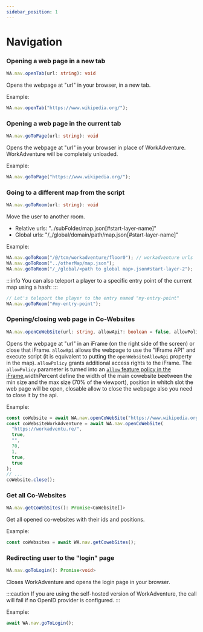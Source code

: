 ```yaml
---
sidebar_position: 1
---
```


# Navigation

### Opening a web page in a new tab

```ts
WA.nav.openTab(url: string): void
```

Opens the webpage at "url" in your browser, in a new tab.

Example:

```ts
WA.nav.openTab("https://www.wikipedia.org/");
```

### Opening a web page in the current tab

```ts
WA.nav.goToPage(url: string): void
```

Opens the webpage at "url" in your browser in place of WorkAdventure. WorkAdventure will be completely unloaded.

Example:

```ts
WA.nav.goToPage("https://www.wikipedia.org/");
```

### Going to a different map from the script

```ts
WA.nav.goToRoom(url: string): void
```

Move the user to another room.

- Relative urls: "../subFolder/map.json[#start-layer-name]"
- Global urls: "/\_/global/domain/path/map.json[#start-layer-name]"

Example:

```ts
WA.nav.goToRoom("/@/tcm/workadventure/floor0"); // workadventure urls
WA.nav.goToRoom("../otherMap/map.json");
WA.nav.goToRoom("/_/global/<path to global map>.json#start-layer-2");
```

:::info
You can also teleport a player to a specific entry point of the current map using a hash:
:::

```typescript
// Let's teleport the player to the entry named "my-entry-point"
WA.nav.goToRoom("#my-entry-point");
```

### Opening/closing web page in Co-Websites

```ts
WA.nav.openCoWebSite(url: string, allowApi?: boolean = false, allowPolicy?: string = "", percentWidth?: number, position?: number, closable?: boolean, lazy?: boolean): Promise<CoWebsite>
```

Opens the webpage at "url" in an iFrame (on the right side of the screen) or close that iFrame. `allowApi` allows the webpage to use the "IFrame API" and execute script (it is equivalent to putting the `openWebsiteAllowApi` property in the map). `allowPolicy` grants additional access rights to the iFrame. The `allowPolicy` parameter is turned into an [`allow` feature policy in the iFrame](https://developer.mozilla.org/en-US/docs/Web/HTML/Element/iframe#attr-allow),widthPercent define the width of the main cowebsite beetween the min size and the max size (70% of the viewport), position in whitch slot the web page will be open, closable allow to close the webpage also you need to close it by the api.

Example:

```ts
const coWebsite = await WA.nav.openCoWebSite("https://www.wikipedia.org/");
const coWebsiteWorkAdventure = await WA.nav.openCoWebSite(
  "https://workadventu.re/",
  true,
  "",
  70,
  1,
  true,
  true
);
// ...
coWebsite.close();
```

### Get all Co-Websites

```ts
WA.nav.getCoWebSites(): Promise<CoWebsite[]>
```

Get all opened co-websites with their ids and positions.

Example:

```ts
const coWebsites = await WA.nav.getCowebSites();
```

### Redirecting user to the "login" page

```ts
WA.nav.goToLogin(): Promise<void>
```

Closes WorkAdventure and opens the login page in your browser.

:::caution
If you are using the self-hosted version of WorkAdventure, the call will fail if no OpenID provider is configured.
:::

Example:

```ts
await WA.nav.goToLogin();
```
